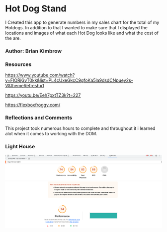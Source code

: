 # Hot Dog Stand

I Created this app to generate numbers in my sales chart for the total of my Hotdogs. In addition to that I wanted to make sure that I displayed the locations and images of what each Hot Dog looks like and what the cost of the are. 

### Author: Brian Kimbrow

### Resources

https://www.youtube.com/watch?v=FIORjGvT0kk&list=PL4cUxeGkcC9gfoKa5la9dsdCNpuey2s-V&themeRefresh=1

https://youtu.be/Eeh7pxtTZ3k?t=227

https://flexboxfroggy.com/


### Reflections and Comments

This project took numerous hours to complete and throughout it i learned alot when it comes to working with the DOM.

### Light House

![Light House Image](img/Screen%20Shot%202023-06-03%20at%203.45.51%20PM.png)
